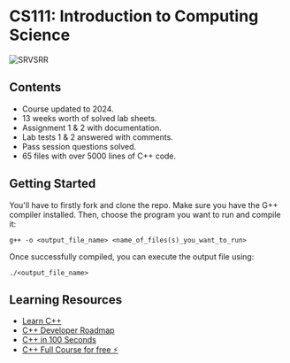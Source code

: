 # CS111: Introduction to Computing Science
![SRVSRR](https://github.com/SRVSRR/CS111/assets/135499024/57bca3d3-2a84-47af-b895-99e6d6f90759)
## Contents
- Course updated to 2024.
- 13 weeks worth of solved lab sheets.
- Assignment 1 & 2 with documentation.
- Lab tests 1 & 2 answered with comments.
- Pass session questions solved.
- 65 files with over 5000 lines of C++ code.
## Getting Started
You'll have to firstly fork and clone the repo. Make sure you have the G++ compiler installed. Then, choose the program you want to run and compile it:
```
g++ -o <output_file_name> <name_of_files(s)_you_want_to_run>
```
Once successfully compiled, you can execute the output file using:
```
./<output_file_name>
```
## Learning Resources
- <a href="https://www.learncpp.com" target="_blank">Learn C++ </a>
- <a href="https://roadmap.sh/cpp" target="_blank">C++ Developer Roadmap </a>
- <a href="https://youtu.be/MNeX4EGtR5Y?si=SFTMMYPIvfCzdNxR" target="_blank">C++ in 100 Seconds </a>
- <a href="https://youtu.be/-TkoO8Z07hI?si=JcH613azWVTTj1ya" target="_blank">C++ Full Course for free ⚡️
 </a>




